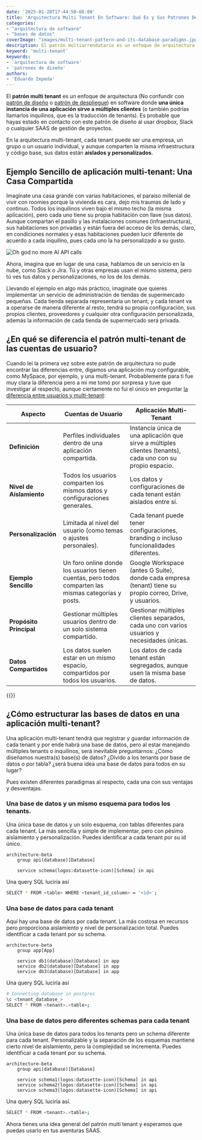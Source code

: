 ```yaml
---
date: '2025-01-28T17:44:50-06:00'
title: 'Arquitectura Multi Tenant En Software: Qué Es y Sus Patrones De Bases De Datos'
categories:
- "arquitectura de software"
- "bases de datos"
coverImage: "images/multi-tenant-pattern-and-its-database-paradigms.jpg"
description: El patrón multiarrendatario es un enfoque de arquitectura de software en el que una única instancia de una aplicación sirve a múltiples arrendatarios y existen múltiples formas de diseñar una base de datos para este patrón
keyword: 'multi-tenant'
keywords:
- 'arquitectura de software'
- 'patrones de diseño'
authors:
- 'Eduardo Zepeda'
---
```


El **patrón multi tenant** es un enfoque de arquitectura (No confundir con [patrón de diseño](/es/patrones-de-diseno-o-software-design-patterns/) o [patrón de despliegue](/es/patrones-de-deployment-o-despliegue-utiles/)) en software donde **una única instancia de una aplicación sirve a múltiples clientes** (o también podrías llamarlos inquilinos, que es la traducción de tenants). Es probable que hayas estado en contacto con este patrón de diseño al usar dropbox, Slack o cualquier SAAS de gestión de proyectos.

En la arquitectura multi-tenant, cada tenant puede ser una empresa, un grupo o un usuario individual, y aunque comparten la misma infraestructura y código base, sus datos están **aislados y personalizados**.

## Ejemplo Sencillo de aplicación multi-tenant: Una Casa Compartida

Imagínate una casa grande con varias habitaciones, el paraiso millenial de vivir con roomies porque la vivienda es cara, dejo mis traumas de lado y continuo. Todos los inquilinos viven bajo el mismo techo (la misma aplicación), pero cada uno tiene su propia habitación con llave (sus datos). Aunque compartan el pasillo y las instalaciones comunes (infraestructura), sus habitaciones son privadas y están fuera del acceso de los demás, claro, en condiciones normales y esas habitaciones pueden lucir diferente de acuerdo a cada inquilino, pues cada uno la ha personalizado a su gusto.

![Oh god no more AI API calls](https://res.cloudinary.com/dwrscezd2/image/upload/v1738123971/meme-millenial-cloud-provider_vzisiz.jpg)

Ahora, imagina que en lugar de una casa, hablamos de un servicio en la nube, como Slack o Jira. Tú y otras empresas usan el mismo sistema, pero tú ves tus datos y personalizaciones, no los de los demás.

Llevando el ejemplo en algo más práctico, imaginate que quieres implementar un servicio de administración de tiendas de supermercado pequeñas. Cada tienda separada representaría un tenant, y cada tenant va a operarse de manera diferente al resto, tendrá su propia configuración, sus propios clientes, proveedores y cualquier otra configuración personalizada, además la información de cada tienda de supermercado será privada.

## ¿En qué se diferencia el patrón multi-tenant de las cuentas de usuario?

Cuando leí la primera vez sobre este patrón de arquitectura no pude encontrar las diferencias entre, digamos una aplicación muy configurable, como MySpace, por ejemplo, y una multi-tenant. Probablemente para ti fue muy clara la diferencia pero a mi me tomó por sorpresa y tuve que investigar al respecto, aunque ciertamente no fui el único en preguntar [la diferencia entre usuarios y multi-tenant](https://stackoverflow.com/questions/48378789/what-is-the-difference-between-tenant-and-user#?):

| **Aspecto**              | **Cuentas de Usuario**                                                                                | **Aplicación Multi-Tenant**                                                                                 |
| ------------------------ | ----------------------------------------------------------------------------------------------------- | ----------------------------------------------------------------------------------------------------------- |
| **Definición**           | Perfiles individuales dentro de una aplicación compartida.                                            | Instancia única de una aplicación que sirve a múltiples clientes (tenants), cada uno con su propio espacio. |
| **Nivel de Aislamiento** | Todos los usuarios comparten los mismos datos y configuraciones generales.                            | Los datos y configuraciones de cada tenant están aislados entre sí.                                         |
| **Personalización**      | Limitada al nivel del usuario (como temas o ajustes personales).                                      | Cada tenant puede tener configuraciones, branding o incluso funcionalidades diferentes.                     |
| **Ejemplo Sencillo**     | Un foro online donde los usuarios tienen cuentas, pero todos comparten las mismas categorías y posts. | Google Workspace (antes G Suite), donde cada empresa (tenant) tiene su propio correo, Drive, y usuarios.    |
| **Propósito Principal**  | Gestionar múltiples usuarios dentro de un solo sistema compartido.                                    | Gestionar múltiples clientes separados, cada uno con varios usuarios y necesidades únicas.                  |
| **Datos Compartidos**    | Los datos suelen estar en un mismo espacio, compartidos por todos los usuarios.                       | Los datos de cada tenant están segregados, aunque usen la misma base de datos.                              |

{{<ad>}}

## ¿Cómo estructurar las bases de datos en una aplicación multi-tenant?

Una aplicación multi-tenant tendrá que registrar y guardar información de cada tenant y por ende habrá una base de datos, pero al estar manejando múltiples tenants o inquilinos, será inevitable preguntarnos: ¿Cómo diseñamos nuestra(s) base(s) de datos? ¿Divido a los tenants por base de datos o por tabla? ¿será buena idea una base de datos para todos en su lugar?

Pues existen diferentes paradigmas al respecto, cada una con sus ventajas y desventajas.

### Una base de datos y un mismo esquema para todos los tenants.

Una única base de datos y un solo esquema, con tablas diferentes para cada tenant. La más sencilla y simple de implementar, pero con pésimo aislamiento y personalización. Puedes identificar a cada tenant por su id único.

``` mermaid
architecture-beta
    group api(database)[Database]

    service schema(logos:datasette-icon)[Schema] in api
```

Una query SQL luciría así

``` bash
SELECT * FROM <table> WHERE <tenant_id_column> = '<id>';
```

### Una base de datos para cada tenant

Aquí hay una base de datos por cada tenant. La más costosa en recursos pero proporciona aislamiento y nivel de personalización total. Puedes identificar a cada tenant por su schema.

``` mermaid
architecture-beta
    group app[App]

    service db1(database)[Database] in app
    service db2(database)[Database] in app
    service db3(database)[Database] in app
```

Una query SQL luciría así


``` bash
# Connecting database in postgres
\c <tenant_database_>
SELECT * FROM <tenant>.<table>;
```

### Una base de datos pero diferentes schemas para cada tenant

Una única base de datos para todos los tenants pero un schema diferente para cada tenant. Personalizable y la separación de los esquemas mantiene cierto nivel de aislamiento, pero la complejidad se incrementa. Puedes identificar a cada tenant por su schema.



``` mermaid
architecture-beta
    group api(database)[Database]

    service schema1(logos:datasette-icon)[Schema] in api
    service schema2(logos:datasette-icon)[Schema] in api
    service schema3(logos:datasette-icon)[Schema] in api
```

Una query SQL luciría así.

``` bash
SELECT * FROM <tenant>.<table>;
```

Ahora tienes una idea general del patrón multi tenant y esperamos que puedas usarlo en tus aventuras SAAS.